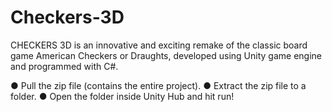 # **Checkers-3D**
CHECKERS 3D is an innovative and exciting remake of the classic board game American Checkers or Draughts, developed using Unity game engine and programmed with C#.

● Pull the zip file (contains the entire project).
● Extract the zip file to a folder.
● Open the folder inside Unity Hub and hit run!
